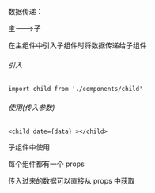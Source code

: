 数据传递：

主--->子

在主组件中引入子组件时将数据传递给子组件

###### 引入

```
import child from './components/child'
```

###### 使用(传入参数)

```
<child date={data} ></child>
```



子组件中使用

每个组件都有一个 props 

传入过来的数据可以直接从 props 中获取

